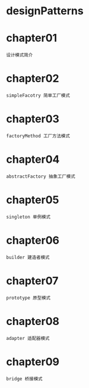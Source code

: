 # designPatterns

# chapter01
    设计模式简介

# chapter02
    simpleFacotry 简单工厂模式

# chapter03
    factoryMethod 工厂方法模式

# chapter04
    abstractFactory 抽象工厂模式

# chapter05
    singleton 单例模式

# chapter06
    builder 建造者模式

# chapter07
    prototype 原型模式

# chapter08
    adapter 适配器模式

# chapter09
    bridge 桥接模式